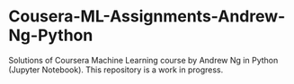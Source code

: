 # Cousera-ML-Assignments-Andrew-Ng-Python

Solutions of Coursera Machine Learning course by Andrew Ng in Python (Jupyter Notebook). This repository is a work in progress.
